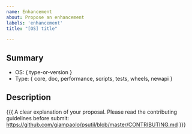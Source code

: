 ```yaml
---
name: Enhancement
about: Propose an enhancement
labels: 'enhancement'
title: "[OS] title"

---
```


## Summary

* OS: { type-or-version }
* Type: { core, doc, performance, scripts, tests, wheels, newapi }

## Description

{{{
  A clear explanation of your proposal. Please read the contributing guidelines before submit:
  https://github.com/giampaolo/psutil/blob/master/CONTRIBUTING.md
}}}
